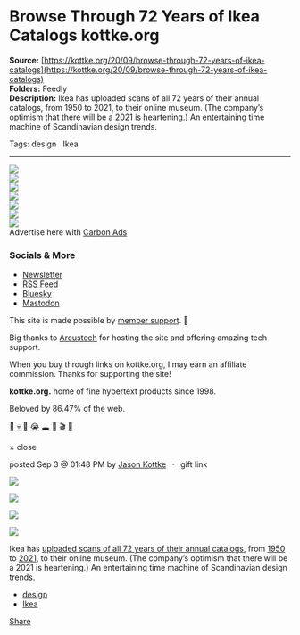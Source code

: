 # Browse Through 72 Years of Ikea Catalogs kottke.org

**Source:** [https://kottke.org/20/09/browse-through-72-years-of-ikea-catalogs](https://kottke.org/20/09/browse-through-72-years-of-ikea-catalogs)  
**Folders:** Feedly  
**Description:** Ikea has uploaded scans of all 72 years of their annual catalogs, from 1950 to 2021, to their online museum. (The company’s optimism that there will be a 2021 is heartening.) An entertaining time machine of Scandinavian design trends.

Tags: design   Ikea

---

<div>

<div>

<div>


<div>
<a href="https://kottke.org/"><img src="https://kottke.org/cdn-cgi/image/format=auto,fit=scale-down,width=200,metadata=none/images/2024/logo-colors/color-8.jpg"></a>




</div>


<div><img src="https://kottke.org/cdn-cgi/image/format=auto,fit=scale-down,width=200,metadata=none/images/2024/logo-colors/circle-mask.png">



</div>


<div>
<a href="https://kottke.org/"><img src="https://kottke.org/cdn-cgi/image/format=auto,fit=scale-down,width=200,metadata=none/images/2024/logo-colors/color-13.jpg"></a>



</div>


<div><img src="https://kottke.org/cdn-cgi/image/format=auto,fit=scale-down,width=200,metadata=none/images/2024/logo-colors/circle-mask.png">



</div>


<div>
<a href="https://kottke.org/"><img src="https://kottke.org/cdn-cgi/image/format=auto,fit=scale-down,width=200,metadata=none/images/2024/logo-colors/color-19.jpg"></a>



</div>


<div><img src="https://kottke.org/cdn-cgi/image/format=auto,fit=scale-down,width=200,metadata=none/images/2024/logo-colors/circle-mask.png">



</div>


<div>
<a href="https://kottke.org/"><img src="https://kottke.org/cdn-cgi/image/format=auto,fit=scale-down,width=200,metadata=none/images/2024/logo-colors/color-18.jpg"></a>




</div>



</div>
</div>





<div>


<div>Advertise here with <a href="http://carbonads.net/?utm_source=kottkeorg&amp;utm_medium=ad_via_link&amp;utm_campaign=in_unit&amp;utm_term=carbon">Carbon Ads</a></div>
</div>

<div>
<div>

<h3>Socials &amp; More</h3>

<ul>
<li><a href="https://kottke.org/newsletter">Newsletter</a></li>
<li><a href="http://feeds.kottke.org/main">RSS Feed</a></li>
<li><a href="https://bsky.app/profile/kottke.org">Bluesky</a></li>
<li><a href="https://mastodon.social/@kottke">Mastodon</a></li>
</ul>

</div>

<p>This site is made possible by <a href="https://kottke.org/members">member support</a>. 💞</p>

<p>Big thanks to <a href="https://www.arcustech.com/">Arcustech</a> for hosting the site and offering amazing tech support.</p>

<p>When you buy through links on kottke.org, I may earn an affiliate commission. Thanks for supporting the site!</p>

<p><strong>kottke.org.</strong> home of fine hypertext products since 1998.</p>

<p>Beloved by 86.47% of the web.</p>

<p><a href="https://kottke.org/tag/burgers">🍔</a>  <a href="https://kottke.org/tag/death">💀</a>  <a href="https://kottke.org/tag/photography">📸</a>  <a href="https://kottke.org/tag/crying%20at%20work">😭</a>  <a href="https://kottke.org/tag/black%20holes">🕳️</a>  <a href="https://kottke.org/tag/Old%20Custer">🤠</a>  <a href="https://kottke.org/tag/film%20school">🎬</a>  <a href="https://kottke.org/tag/potatoes">🥔</a></p></div>

<div>


<div>
  <div>× close</div>
  <div>
    
    
  </div>
</div>




<div>
<div>

posted <time>Sep  3 @ 01:48 PM</time> by <a href="http://www.kottke.org">Jason Kottke</a><span>  ·  <span>gift link</span></span>



</div>




<p><img src="https://kottke.org/20/09/metadata=none/plus/misc/images/ikea-catalogs-01.jpg"></p>

<p><img src="https://kottke.org/20/09/metadata=none/plus/misc/images/ikea-catalogs-02.jpg"></p>

<p><img src="https://kottke.org/20/09/metadata=none/plus/misc/images/ikea-catalogs-03.jpg"></p>

<p><img src="https://kottke.org/20/09/metadata=none/plus/misc/images/ikea-catalogs-04.jpg"></p>

<p>Ikea has <a href="https://ikeamuseum.com/sv/ikea-kataloger/">uploaded scans of all 72 years of their annual catalogs</a>, from <a href="https://ikeamuseum.com/sv/ikea-kataloger/?id=1950">1950</a> to <a href="https://ikeamuseum.com/sv/ikea-kataloger/?id=2021">2021</a>, to their online museum. (The company’s optimism that there will be a 2021 is heartening.) An entertaining time machine of Scandinavian design trends.</p>

<ul><li><a href="https://kottke.org/tag/design">design</a></li><li><a href="https://kottke.org/tag/Ikea">Ikea</a></li></ul>






<div>




<a href="https://kottke.org/20/09/browse-through-72-years-of-ikea-catalogs"><span>Share</span></a>
</div>

</div>








</div>




</div>